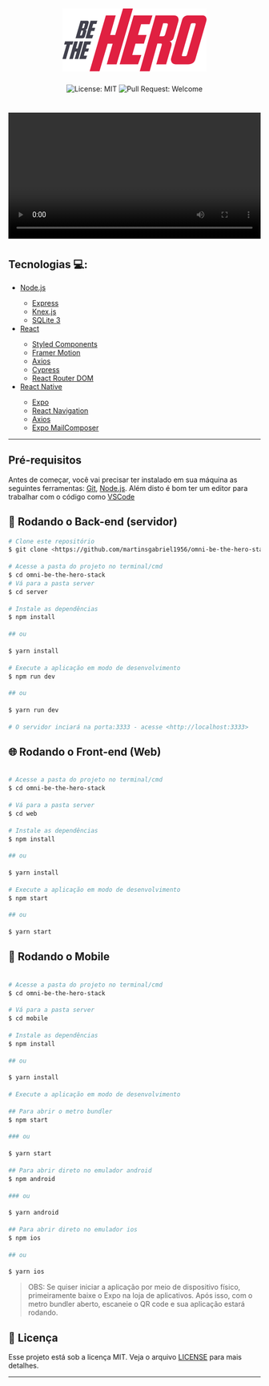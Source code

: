 <h1 align="center">
  <img src=".github/bethehero.svg" alt="Be The Hero" title="Be The Hero" />
</h1>

<p align="center">
  <img alt="License: MIT" src="https://img.shields.io/github/license/martinsgabriel1956/omni-be-the-hero-stack11.0?style=for-the-badge" />
  <img alt="Pull Request: Welcome" src="https://img.shields.io/static/v1?label=PRs&message=welcome&color=E02041&labelColor=41414D&style=for-the-badge" />
</p>

<h1 align="center">
 <video src=".github/demo-project.mp4" type="video/mp4" controls width="100%" autoplay="true" loop="true"></video>
</h1>

## Tecnologias :computer::

<ul>
   <li>
     <a href="https://nodejs.org/en/">Node.js</a>

  </li>
  <ul>
    <li>
      <a href="https://expressjs.com">Express</a>
    </li>
    <li>
      <a href="https://knexjs.org/">Knex.js</a>
    </li>
    <li>
      <a href="https://www.sqlite.org">SQLite 3</a>
    </li>
  </ul>
  
  <li>
    <a href="https://pt-br.reactjs.org/">React</a>
  </li>

  <ul>
    <li>
      <a href="https://styled-components.com/">Styled Components</a>
    </li>
    <li>
      <a href="https://www.framer.com/motion/">Framer Motion</a>
    </li>
    <li>
      <a href="https://axios-http.com/">Axios</a>
    </li>
    <li>
      <a href="https://www.cypress.io/">Cypress</a>
    </li>
    <li>
      <a href="https://reactrouter.com/web/guides/quick-start">React Router DOM</a>
    </li>
  </ul>

  <li>
     <a href="https://reactnative.dev/">React Native</a>
  </li>
  <ul>
    <li>
      <a href="https://expo.io/">Expo</a>
    </li>
    <li>
      <a href="https://reactnavigation.org/">React Navigation</a>
    </li>
    <li>
      <a href="https://axios-http.com/">Axios</a>
    </li>
    <li>
      <a href="https://docs.expo.dev/versions/latest/sdk/mail-composer/">Expo MailComposer</a>
    </li>
  </ul>
</ul>

___

## Pré-requisitos

Antes de começar, você vai precisar ter instalado em sua máquina as seguintes ferramentas:
[Git](https://git-scm.com), [Node.js](https://nodejs.org/en/).
Além disto é bom ter um editor para trabalhar com o código como [VSCode](https://code.visualstudio.com/)

## 🎲 Rodando o Back-end (servidor)

```bash
# Clone este repositório
$ git clone <https://github.com/martinsgabriel1956/omni-be-the-hero-stack.git>

# Acesse a pasta do projeto no terminal/cmd
$ cd omni-be-the-hero-stack
# Vá para a pasta server
$ cd server

# Instale as dependências
$ npm install

## ou

$ yarn install

# Execute a aplicação em modo de desenvolvimento
$ npm run dev

## ou

$ yarn run dev

# O servidor inciará na porta:3333 - acesse <http://localhost:3333>
```

## :globe_with_meridians: Rodando o Front-end (Web)

```bash

# Acesse a pasta do projeto no terminal/cmd
$ cd omni-be-the-hero-stack

# Vá para a pasta server
$ cd web

# Instale as dependências
$ npm install

## ou

$ yarn install

# Execute a aplicação em modo de desenvolvimento
$ npm start

## ou

$ yarn start

```

## :iphone: Rodando o Mobile

```bash

# Acesse a pasta do projeto no terminal/cmd
$ cd omni-be-the-hero-stack

# Vá para a pasta server
$ cd mobile

# Instale as dependências
$ npm install

## ou

$ yarn install

# Execute a aplicação em modo de desenvolvimento

## Para abrir o metro bundler
$ npm start

### ou

$ yarn start

## Para abrir direto no emulador android
$ npm android

### ou

$ yarn android

## Para abrir direto no emulador ios
$ npm ios

## ou

$ yarn ios

```

> OBS: Se quiser iniciar a aplicação por meio de dispositivo físico, primeiramente baixe o Expo na loja de aplicativos. Após isso, com o metro bundler aberto, escaneie o QR code e sua aplicação estará rodando.

## :memo: Licença

Esse projeto está sob a licença MIT. Veja o arquivo [LICENSE](LICENSE.md) para mais detalhes.

---
